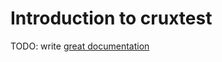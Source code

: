 # Introduction to cruxtest

TODO: write [great documentation](http://jacobian.org/writing/what-to-write/)
